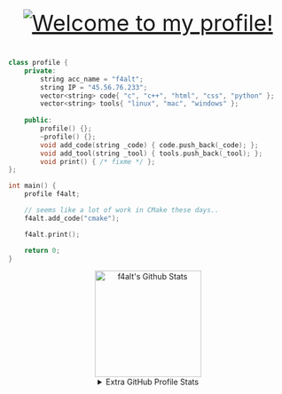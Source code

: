 <!-- Typing SVG by DenverCoder1 - https://github.com/DenverCoder1/readme-typing-svg -->
<p align="center" style="color:#39ff14;font-size:40;padding-top:10px">
<a href="https://github.com/readme-typing-svg"><img alt="Welcome to my profile!" style="cursor:default;" src="https://readme-typing-svg.demolab.com/?lines=>+Howdy,+I'm+Christopher;>+Welcome+to+my+profile;&font=Fira%20Code&center=false&width=620&height=38&color=39ff14&vCenter=true&size=40&pause=1000"></a>
</p>

```c++
class profile {
    private:
        string acc_name = "f4alt";
        string IP = "45.56.76.233";
        vector<string> code{ "c", "c++", "html", "css", "python" };
        vector<string> tools{ "linux", "mac", "windows" };
  
    public:
        profile() {};
        ~profile() {};
        void add_code(string _code) { code.push_back(_code); };
        void add_tool(string _tool) { tools.push_back(_tool); };
        void print() { /* fixme */ };
};

int main() {
    profile f4alt;

    // seems like a lot of work in CMake these days..
    f4alt.add_code("cmake");

    f4alt.print();

    return 0;
}
```

<!-- https://github.com/anuraghazra/github-readme-stats -->
<div align="center" style="display:flex;justify-content:center;align-items:center;flex-direction:column;">
<a href="https://github.com/anuraghazra/github-readme-stats"><img alt="f4alt's Github Stats" src="https://github-readme-stats.vercel.app/api/?username=f4alt&show_icons=true&include_all_commits=true&count_private=true&theme=react&hide_border=true&bg_color=1F222E&title_color=39ff14&icon_color=3333ff" height="192px"/></a>
<details> 
  <summary open style="cursor:pointer;">
  Extra GitHub Profile Stats
  </summary>
  
  <!-- https://github.com/ashutosh00710/github-readme-activity-graph -->
  <a href="https://github.com/ashutosh00710/github-readme-activity-graph"><img alt="f4alt's Activity Graph" src="https://activity-graph.herokuapp.com/graph/?username=f4alt&bg_color=1F222E&color=39ff14&line=3333ff&point=FFFFFF&hide_border=true" /></a>
  
  <div style="display:flex;justify-content:center;align-items:center;flex-direction:column;">
  <a href="https://github.com/anuraghazra/github-readme-stats"><img alt="f4alts's Top Languages" src="https://github-readme-stats.vercel.app/api/top-langs/?username=f4alt&langs_count=6&layout=compact&theme=react&hide_border=true&bg_color=1F222E&title_color=39ff14&icon_color=F8D866&hide=Jupyter%20Notebook" height="192px"/></a>
  <br/>
  Note: Top languages is only a metric of the languages my public code consists of and doesn't reflect experience or skill level.
  </div>
</details>
</div>
